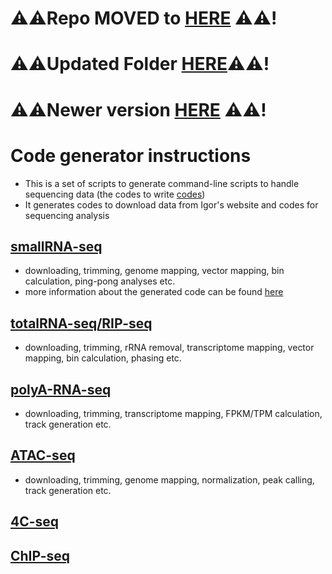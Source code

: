 # ⚠️⚠️Repo MOVED to [HERE](https://github.com/Peng-He-Lab/Bulk-seq-pipelines) ⚠️⚠️!
# ⚠️⚠️Updated Folder [HERE](https://github.com/Peng-He-Lab/Bulk-seq-pipelines)⚠️⚠️!
# ⚠️⚠️Newer version [HERE](https://github.com/Peng-He-Lab/Bulk-seq-pipelines) ⚠️⚠️!

# Code generator instructions
* This is a set of scripts to generate command-line scripts to handle sequencing data (the codes to write [codes](https://github.com/brianpenghe/Luo_2021_piRNA))
* It generates codes to download data from Igor's website and codes for sequencing analysis

## [smallRNA-seq](https://github.com/brianpenghe/CodeGenerator/blob/master/smallRNA-seq.md)
* downloading, trimming, genome mapping, vector mapping, bin calculation, ping-pong analyses etc.
* more information about the generated code can be found [here](https://github.com/brianpenghe/Luo_2021_piRNA/blob/main/piRNA-seq.md)
## [totalRNA-seq/RIP-seq](https://github.com/brianpenghe/CodeGenerator/blob/master/totalRNA-seq__OR__RIP.md)
* downloading, trimming, rRNA removal, transcriptome mapping, vector mapping, bin calculation, phasing etc.
## [polyA-RNA-seq]()
* downloading, trimming, transcriptome mapping, FPKM/TPM calculation, track generation etc.
## [ATAC-seq]()
* downloading, trimming, genome mapping, normalization, peak calling, track generation etc. 
## [4C-seq]()

## [ChIP-seq](https://github.com/brianpenghe/CodeGenerator/blob/master/ChIP-seq.md)
